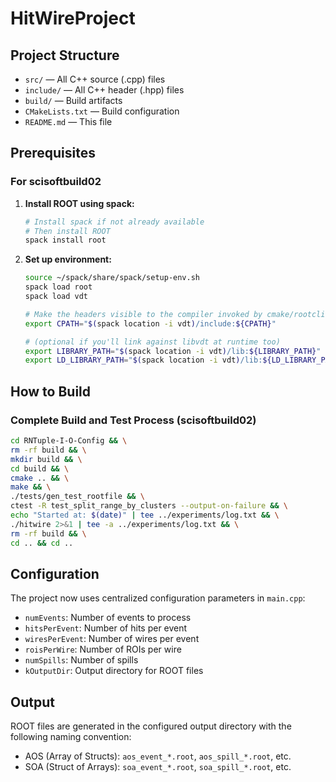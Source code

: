 # HitWireProject

## Project Structure

- `src/`      — All C++ source (.cpp) files
- `include/`  — All C++ header (.hpp) files
- `build/`    — Build artifacts
- `CMakeLists.txt` — Build configuration
- `README.md` — This file

## Prerequisites

### For scisoftbuild02

1. **Install ROOT using spack:**
   ```sh
   # Install spack if not already available
   # Then install ROOT
   spack install root
   ```

2. **Set up environment:**
   ```sh
   source ~/spack/share/spack/setup-env.sh
   spack load root
   spack load vdt
   
   # Make the headers visible to the compiler invoked by cmake/rootcling
   export CPATH="$(spack location -i vdt)/include:${CPATH}"
   
   # (optional if you'll link against libvdt at runtime too)
   export LIBRARY_PATH="$(spack location -i vdt)/lib:${LIBRARY_PATH}"
   export LD_LIBRARY_PATH="$(spack location -i vdt)/lib:${LD_LIBRARY_PATH}"
   ```

## How to Build

### Complete Build and Test Process (scisoftbuild02)

```sh
cd RNTuple-I-O-Config && \
rm -rf build && \
mkdir build && \
cd build && \
cmake .. && \
make && \
./tests/gen_test_rootfile && \
ctest -R test_split_range_by_clusters --output-on-failure && \
echo "Started at: $(date)" | tee ../experiments/log.txt && \
./hitwire 2>&1 | tee -a ../experiments/log.txt && \
rm -rf build && \
cd .. && cd ..
```

## Configuration

The project now uses centralized configuration parameters in `main.cpp`:

- `numEvents`: Number of events to process
- `hitsPerEvent`: Number of hits per event
- `wiresPerEvent`: Number of wires per event  
- `roisPerWire`: Number of ROIs per wire
- `numSpills`: Number of spills
- `kOutputDir`: Output directory for ROOT files

## Output

ROOT files are generated in the configured output directory with the following naming convention:
- AOS (Array of Structs): `aos_event_*.root`, `aos_spill_*.root`, etc.
- SOA (Struct of Arrays): `soa_event_*.root`, `soa_spill_*.root`, etc.
